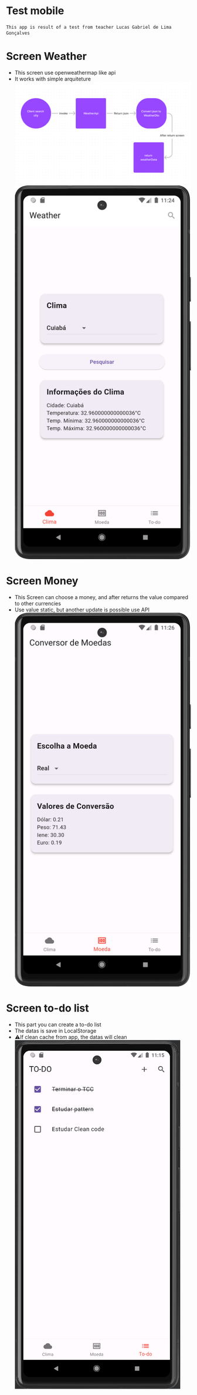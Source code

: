 # Test mobile
    This app is result of a test from teacher Lucas Gabriel de Lima Gonçalves
# Screen Weather

- This screen use openweathermap like api
- It works with simple arquiteture
  ![Alt text](image-1.png)
  ![Alt text](image-2.png)

# Screen Money

- This Screen can choose a money, and after returns the value compared to other currencies
- Use value static, but another update is possible use API
  ![Alt text](image-3.png)

# Screen to-do list

- This part you can create a to-do list
- The datas is save in LocalStorage
- ⚠️If clean cache from app, the datas will clean
  ![Alt text](image.png)
